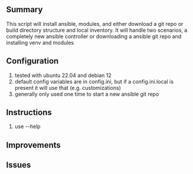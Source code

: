 Summary
------------
This script will install ansible, modules, and either download a git repo or build directory structure and local inventory.
It will handle two scenarios, a completely new ansible controller or downloading a ansible git repo and installing venv and modules

Configuration
--------------
1) tested with ubuntu 22.04 and debian 12
2) default config variables are in config.ini, but if a config.ini.local is present it will use that (e.g. customizations)
3) generally only used one time to start a new ansible git repo

Instructions
------------
1) use --help

Improvements
----------------



Issues
-------



